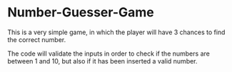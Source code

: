 # Number-Guesser-Game

This is a very simple game, in which the player will have 3 chances to find the correct number.

The code will validate the inputs in order to check if the numbers are between 1 and 10, but also if it has been inserted a valid number.
